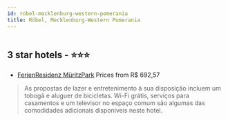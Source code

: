 ```yaml
---
id: robel-mecklenburg-western-pomerania
title: Röbel, Mecklenburg-Western Pomerania
---
```


<center><img src="https://i.travelapi.com/hotels/33000000/32410000/32403900/32403841/05e577ea_z.jpg" alt="" /></center>


##  3 star hotels - ⭐️⭐️⭐️

-    [FerienResidenz MüritzPark](https://www.hurb.com/br/aud/https://www.hurb.com/br/hotels/robel/ferienresidenz-muritzpark-HT-XC8Y?cmp=18055) Prices from R$ 692,57
   > As propostas de lazer e entretenimento à sua disposição incluem um tobogã e aluguer de bicicletas. Wi-Fi grátis, serviços para casamentos e um televisor no espaço comum são algumas das comodidades adicionais disponíveis neste hotel.
